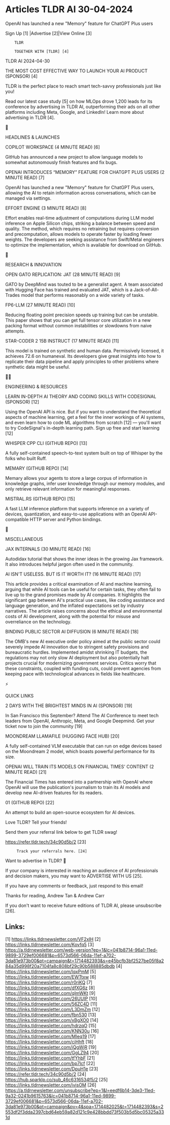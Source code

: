 # Articles TLDR AI 30-04-2024

OpenAI has launched a new "Memory" feature for ChatGPT Plus users  

 Sign Up [1] |Advertise [2]|View Online [3] 

		TLDR 

		TOGETHER WITH [TLDR] [4]

TLDR AI 2024-04-30

 THE MOST COST EFFECTIVE WAY TO LAUNCH YOUR AI PRODUCT (SPONSOR) [4]


 TLDR is the perfect place to reach smart tech-savvy professionals
just like you!

Read our latest case study [5] on how MLOps drove 1,200 leads for
its conference by advertising in TLDR AI, outperforming their ads on
all other platforms including Meta, Google, and LinkedIn! Learn more
about advertising in TLDR [4].

🚀 

HEADLINES & LAUNCHES

 COPILOT WORKSPACE (4 MINUTE READ) [6] 

 GitHub has announced a new project to allow language models to
somewhat autonomously finish features and fix bugs. 

 OPENAI INTRODUCES “MEMORY” FEATURE FOR CHATGPT PLUS USERS (2
MINUTE READ) [7] 

 OpenAI has launched a new "Memory" feature for ChatGPT Plus users,
allowing the AI to retain information across conversations, which can
be managed via settings. 

 EFFORT ENGINE (3 MINUTE READ) [8] 

 Effort enables real-time adjustment of computations during LLM model
inference on Apple Silicon chips, striking a balance between speed and
quality. The method, which requires no retraining but requires
conversion and precomputation, allows models to operate faster by
loading fewer weights. The developers are seeking assistance from
Swift/Metal engineers to optimize the implementation, which is
available for download on GitHub. 

🧠 

RESEARCH & INNOVATION

 OPEN GATO REPLICATION: JAT (28 MINUTE READ) [9] 

 GATO by DeepMind was touted to be a generalist agent. A team
associated with Hugging Face has trained and evaluated JAT, which is a
Jack-of-All-Trades model that performs reasonably on a wide variety of
tasks. 

 FP6-LLM (27 MINUTE READ) [10] 

 Reducing floating point precision speeds up training but can be
unstable. This paper shows that you can get full tensor core
utilization in a new packing format without common instabilities or
slowdowns from naive attempts. 

 STAR-CODER 2 15B INSTRUCT (17 MINUTE READ) [11] 

 This model is trained on synthetic and human data. Permissively
licensed, it achieves 72.6 on humaneval. Its developers give great
insights into how to replicate their data pipeline and apply
principles to other problems where synthetic data might be useful. 

🧑‍💻 

ENGINEERING & RESOURCES

 LEARN IN-DEPTH AI THEORY AND CODING SKILLS WITH CODESIGNAL (SPONSOR)
[12] 

 Using the OpenAI API is nice. But if you want to understand the
theoretical aspects of machine learning, get a feel for the inner
workings of AI systems, and even learn how to code ML algorithms from
scratch [12] — you'll want to try CodeSignal's in-depth learning
path. Sign up free and start learning [12] 

 WHISPER CPP CLI (GITHUB REPO) [13] 

 A fully self-contained speech-to-text system built on top of Whisper
by the folks who built Ruff. 

 MEMARY (GITHUB REPO) [14] 

 Memary allows your agents to store a large corpus of information in
knowledge graphs, infer user knowledge through our memory modules, and
only retrieve relevant information for meaningful responses. 

 MISTRAL.RS (GITHUB REPO) [15] 

 A fast LLM inference platform that supports inference on a variety of
devices, quantization, and easy-to-use applications with an OpenAI
API-compatible HTTP server and Python bindings. 

🎁 

MISCELLANEOUS

 JAX INTERNALS (30 MINUTE READ) [16] 

 Autodidax tutorial that shows the inner ideas in the growing Jax
framework. It also introduces helpful jargon often used in the
community. 

 AI ISN'T USELESS. BUT IS IT WORTH IT? (16 MINUTE READ) [17] 

 This article provides a critical examination of AI and machine
learning, arguing that while AI tools can be useful for certain tasks,
they often fail to live up to the grand promises made by AI companies.
It highlights the significant gap between AI's practical use cases,
like coding assistance and language generation, and the inflated
expectations set by industry narratives. The article raises concerns
about the ethical and environmental costs of AI development, along
with the potential for misuse and overreliance on the technology. 

 BINDING PUBLIC SECTOR AI DIFFUSION (6 MINUTE READ) [18] 

 The OMB's new AI executive order policy aimed at the public sector
could severely impede AI innovation due to stringent safety provisions
and bureaucratic hurdles. Implemented amidst shrinking IT budgets, the
regulations may not only slow AI deployment but also potentially halt
projects crucial for modernizing government services. Critics worry
that these constraints, coupled with funding cuts, could prevent
agencies from keeping pace with technological advances in fields like
healthcare. 

⚡ 

QUICK LINKS

 2 DAYS WITH THE BRIGHTEST MINDS IN AI (SPONSOR) [19] 

 In San Francisco this September? Attend The AI Conference to meet
tech leaders from OpenAI, Anthropic, Meta, and Google Deepmind. Get
your ticket now to join the community [19] 

 MOONDREAM LLAMAFILE (HUGGING FACE HUB) [20] 

 A fully self-contained VLM executable that can run on edge devices
based on the Moondream 2 model, which boasts powerful performance for
its size. 

 OPENAI WILL TRAIN ITS MODELS ON FINANCIAL TIMES' CONTENT (2 MINUTE
READ) [21] 

 The Financial Times has entered into a partnership with OpenAI where
OpenAI will use the publication's journalism to train its AI models
and develop new AI-driven features for its readers. 

 01 (GITHUB REPO) [22] 

 An attempt to build an open-source ecosystem for AI devices. 

Love TLDR? Tell your friends!

 Send them your referral link below to get TLDR swag! 

 https://refer.tldr.tech/34c90d5b/2 [23] 

		 Track your referrals here. [24] 

Want to advertise in TLDR? 📰

 If your company is interested in reaching an audience of AI
professionals and decision makers, you may want to ADVERTISE WITH US
[25]. 

 If you have any comments or feedback, just respond to this email! 

Thanks for reading, 
Andrew Tan & Andrew Carr 

If you don't want to receive future editions of TLDR AI,
please unsubscribe [26]. 

 

Links:
------
[1] https://links.tldrnewsletter.com/VF2xIH
[2] https://links.tldrnewsletter.com/Kovfq5
[3] https://a.tldrnewsletter.com/web-version?ep=1&lc=041b8714-96a1-11ed-9899-3729ef006681&p=6573d566-06da-11ef-a702-3da81e973b00&pt=campaign&t=1714482393&s=e45bcfb3bf2527be05f8a284a35d998f20a7104fa8c808bf29c90b588885dbdb
[4] https://links.tldrnewsletter.com/lqxPmM
[5] https://links.tldrnewsletter.com/EWTtxw
[6] https://links.tldrnewsletter.com/r0riKQ
[7] https://links.tldrnewsletter.com/dfXG6z
[8] https://links.tldrnewsletter.com/qlmWKt
[9] https://links.tldrnewsletter.com/26UUIP
[10] https://links.tldrnewsletter.com/56ZC4D
[11] https://links.tldrnewsletter.com/L3DmZm
[12] https://links.tldrnewsletter.com/fbn530
[13] https://links.tldrnewsletter.com/xBgXO0
[14] https://links.tldrnewsletter.com/hdrzqO
[15] https://links.tldrnewsletter.com/KNN30u
[16] https://links.tldrnewsletter.com/MIeq19
[17] https://links.tldrnewsletter.com/ciHhft
[18] https://links.tldrnewsletter.com/jQgWjR
[19] https://links.tldrnewsletter.com/GgLZ94
[20] https://links.tldrnewsletter.com/tfYhbF
[21] https://links.tldrnewsletter.com/bp7lcf
[22] https://links.tldrnewsletter.com/DpuH1e
[23] https://refer.tldr.tech/34c90d5b/2
[24] https://hub.sparklp.co/sub_46c6316534f5/2
[25] https://links.tldrnewsletter.com/ivisOM
[26] https://a.tldrnewsletter.com/unsubscribe?ep=1&l=eedf6b14-3de3-11ed-9a32-0241b9615763&lc=041b8714-96a1-11ed-9899-3729ef006681&p=6573d566-06da-11ef-a702-3da81e973b00&pt=campaign&pv=4&spa=1714482025&t=1714482393&s=2553df2f3dda2397cbd64eb59a82d121c9e428bbdd73f503b5d5bc05325a331d